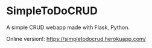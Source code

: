 # SimpleToDoCRUD

A simple CRUD webapp made with Flask, Python.

Online version!: https://simpletodocrud.herokuapp.com/
